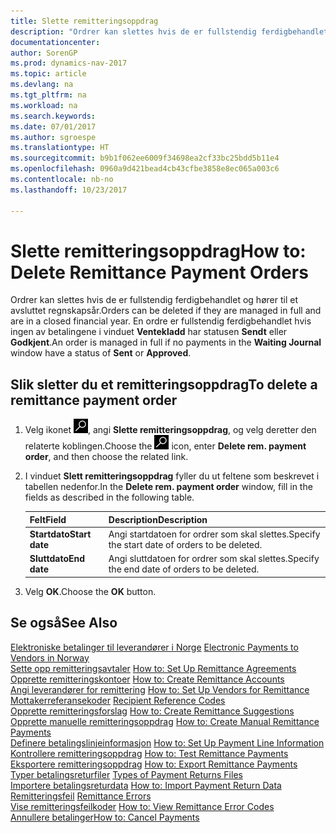 ```yaml
---
title: Slette remitteringsoppdrag
description: "Ordrer kan slettes hvis de er fullstendig ferdigbehandlet og hører til et avsluttet regnskapsår. En ordre er fullstendig ferdigbehandlet hvis ingen av betalingene i vinduet **Ventekladd** har statusen **Sendt** eller **Godkjent**."
documentationcenter: 
author: SorenGP
ms.prod: dynamics-nav-2017
ms.topic: article
ms.devlang: na
ms.tgt_pltfrm: na
ms.workload: na
ms.search.keywords: 
ms.date: 07/01/2017
ms.author: sgroespe
ms.translationtype: HT
ms.sourcegitcommit: b9b1f062ee6009f34698ea2cf33bc25bdd5b11e4
ms.openlocfilehash: 0960a9d421bead4cb43cfbe3858e8ec065a003c6
ms.contentlocale: nb-no
ms.lasthandoff: 10/23/2017

---
```

# <a name="how-to-delete-remittance-payment-orders"></a><span data-ttu-id="8bed3-104">Slette remitteringsoppdrag</span><span class="sxs-lookup"><span data-stu-id="8bed3-104">How to: Delete Remittance Payment Orders</span></span>
<span data-ttu-id="8bed3-105">Ordrer kan slettes hvis de er fullstendig ferdigbehandlet og hører til et avsluttet regnskapsår.</span><span class="sxs-lookup"><span data-stu-id="8bed3-105">Orders can be deleted if they are managed in full and are in a closed financial year.</span></span> <span data-ttu-id="8bed3-106">En ordre er fullstendig ferdigbehandlet hvis ingen av betalingene i vinduet **Ventekladd** har statusen **Sendt** eller **Godkjent**.</span><span class="sxs-lookup"><span data-stu-id="8bed3-106">An order is managed in full if no payments in the **Waiting Journal** window have a status of **Sent** or **Approved**.</span></span>  

## <a name="to-delete-a-remittance-payment-order"></a><span data-ttu-id="8bed3-107">Slik sletter du et remitteringsoppdrag</span><span class="sxs-lookup"><span data-stu-id="8bed3-107">To delete a remittance payment order</span></span>  

1.  <span data-ttu-id="8bed3-108">Velg ikonet ![Søk etter side eller rapport](../../media/ui-search/search_small.png "Søk etter side eller rapport"), angi **Slette remitteringsoppdrag**, og velg deretter den relaterte koblingen.</span><span class="sxs-lookup"><span data-stu-id="8bed3-108">Choose the ![Search for Page or Report](../../media/ui-search/search_small.png "Search for Page or Report icon") icon, enter **Delete rem. payment order**, and then choose the related link.</span></span>  
2.  <span data-ttu-id="8bed3-109">I vinduet **Slett remitteringsoppdrag** fyller du ut feltene som beskrevet i tabellen nedenfor.</span><span class="sxs-lookup"><span data-stu-id="8bed3-109">In the **Delete rem. payment order** window, fill in the fields as described in the following table.</span></span>  

    |<span data-ttu-id="8bed3-110">Felt</span><span class="sxs-lookup"><span data-stu-id="8bed3-110">Field</span></span>|<span data-ttu-id="8bed3-111">Description</span><span class="sxs-lookup"><span data-stu-id="8bed3-111">Description</span></span>|  
    |---------------------------------|---------------------------------------|  
    |<span data-ttu-id="8bed3-112">**Startdato**</span><span class="sxs-lookup"><span data-stu-id="8bed3-112">**Start date**</span></span>|<span data-ttu-id="8bed3-113">Angi startdatoen for ordrer som skal slettes.</span><span class="sxs-lookup"><span data-stu-id="8bed3-113">Specify the start date of orders to be deleted.</span></span>|  
    |<span data-ttu-id="8bed3-114">**Sluttdato**</span><span class="sxs-lookup"><span data-stu-id="8bed3-114">**End date**</span></span>|<span data-ttu-id="8bed3-115">Angi sluttdatoen for ordrer som skal slettes.</span><span class="sxs-lookup"><span data-stu-id="8bed3-115">Specify the end date of orders to be deleted.</span></span>|  

3.  <span data-ttu-id="8bed3-116">Velg **OK**.</span><span class="sxs-lookup"><span data-stu-id="8bed3-116">Choose the **OK** button.</span></span>  

## <a name="see-also"></a><span data-ttu-id="8bed3-117">Se også</span><span class="sxs-lookup"><span data-stu-id="8bed3-117">See Also</span></span>  
 <span data-ttu-id="8bed3-118">[Elektroniske betalinger til leverandører i Norge](electronic-payments-to-vendors-in-norway.md) </span><span class="sxs-lookup"><span data-stu-id="8bed3-118">[Electronic Payments to Vendors in Norway](electronic-payments-to-vendors-in-norway.md) </span></span>  
 <span data-ttu-id="8bed3-119">[Sette opp remitteringsavtaler](how-to-set-up-remittance-agreements.md) </span><span class="sxs-lookup"><span data-stu-id="8bed3-119">[How to: Set Up Remittance Agreements](how-to-set-up-remittance-agreements.md) </span></span>  
 <span data-ttu-id="8bed3-120">[Opprette remitteringskontoer](how-to-create-remittance-accounts.md) </span><span class="sxs-lookup"><span data-stu-id="8bed3-120">[How to: Create Remittance Accounts](how-to-create-remittance-accounts.md) </span></span>  
 <span data-ttu-id="8bed3-121">[Angi leverandører for remittering](how-to-set-up-vendors-for-remittance.md) </span><span class="sxs-lookup"><span data-stu-id="8bed3-121">[How to: Set Up Vendors for Remittance](how-to-set-up-vendors-for-remittance.md) </span></span>  
 <span data-ttu-id="8bed3-122">[Mottakerreferansekoder](recipient-reference-codes.md) </span><span class="sxs-lookup"><span data-stu-id="8bed3-122">[Recipient Reference Codes](recipient-reference-codes.md) </span></span>  
 <span data-ttu-id="8bed3-123">[Opprette remitteringsforslag](how-to-create-remittance-suggestions.md) </span><span class="sxs-lookup"><span data-stu-id="8bed3-123">[How to: Create Remittance Suggestions](how-to-create-remittance-suggestions.md) </span></span>  
 <span data-ttu-id="8bed3-124">[Opprette manuelle remitteringsoppdrag](how-to-create-manual-remittance-payments.md) </span><span class="sxs-lookup"><span data-stu-id="8bed3-124">[How to: Create Manual Remittance Payments](how-to-create-manual-remittance-payments.md) </span></span>  
 <span data-ttu-id="8bed3-125">[Definere betalingslinjeinformasjon](how-to-set-up-payment-line-information.md) </span><span class="sxs-lookup"><span data-stu-id="8bed3-125">[How to: Set Up Payment Line Information](how-to-set-up-payment-line-information.md) </span></span>  
 <span data-ttu-id="8bed3-126">[Kontrollere remitteringsoppdrag](how-to-test-remittance-payments.md) </span><span class="sxs-lookup"><span data-stu-id="8bed3-126">[How to: Test Remittance Payments](how-to-test-remittance-payments.md) </span></span>  
 <span data-ttu-id="8bed3-127">[Eksportere remitteringsoppdrag](how-to-export-remittance-payments.md) </span><span class="sxs-lookup"><span data-stu-id="8bed3-127">[How to: Export Remittance Payments](how-to-export-remittance-payments.md) </span></span>  
 <span data-ttu-id="8bed3-128">[Typer betalingsreturfiler](types-of-payment-returns-files.md) </span><span class="sxs-lookup"><span data-stu-id="8bed3-128">[Types of Payment Returns Files](types-of-payment-returns-files.md) </span></span>  
 <span data-ttu-id="8bed3-129">[Importere betalingsreturdata](how-to-import-payment-return-data.md) </span><span class="sxs-lookup"><span data-stu-id="8bed3-129">[How to: Import Payment Return Data](how-to-import-payment-return-data.md) </span></span>  
 <span data-ttu-id="8bed3-130">[Remitteringsfeil](remittance-errors.md) </span><span class="sxs-lookup"><span data-stu-id="8bed3-130">[Remittance Errors](remittance-errors.md) </span></span>  
 <span data-ttu-id="8bed3-131">[Vise remitteringsfeilkoder](how-to-view-remittance-error-codes.md) </span><span class="sxs-lookup"><span data-stu-id="8bed3-131">[How to: View Remittance Error Codes](how-to-view-remittance-error-codes.md) </span></span>  
 [<span data-ttu-id="8bed3-132">Annullere betalinger</span><span class="sxs-lookup"><span data-stu-id="8bed3-132">How to: Cancel Payments</span></span>](how-to-cancel-payments.md)

